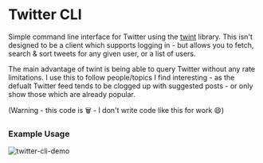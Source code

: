 # Twitter CLI

Simple command line interface for Twitter using the [twint]("https://github.com/twintproject/twint") library. This isn't designed to be a client which supports logging in - but allows you to fetch, search & sort tweets for any given user, or a list of users.

The main advantage of twint is being able to query Twitter without any rate limitations. I use this to follow people/topics I find interesting - as the defualt Twitter feed tends to be clogged up with suggested posts - or only show those which are already popular.

(Warning - this code is 🗑 - I don't write code like this for work 😄)

### Example Usage

![twitter-cli-demo](https://user-images.githubusercontent.com/47319147/202727991-8ff4102e-ebac-486f-abb1-f57af4a2288b.gif)
